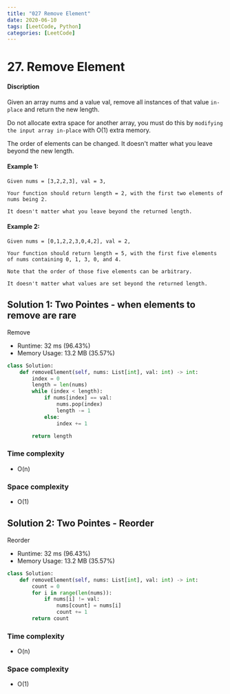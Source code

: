 ```yaml
---
title: "027 Remove Element"
date: 2020-06-10
tags: [LeetCode, Python]
categories: [LeetCode]
---
```


# 27. Remove Element 

#### Discription

Given an array nums and a value val, remove all instances of that value `in-place` and return the new length.

Do not allocate extra space for another array, you must do this by `modifying the input array in-place` with O(1) extra memory.

The order of elements can be changed. It doesn't matter what you leave beyond the new length.

#### Example 1:

```
Given nums = [3,2,2,3], val = 3,

Your function should return length = 2, with the first two elements of nums being 2.

It doesn't matter what you leave beyond the returned length.
```

#### Example 2:

```
Given nums = [0,1,2,2,3,0,4,2], val = 2,

Your function should return length = 5, with the first five elements of nums containing 0, 1, 3, 0, and 4.

Note that the order of those five elements can be arbitrary.

It doesn't matter what values are set beyond the returned length.

```

## Solution 1: Two Pointes - when elements to remove are rare

Remove 

- Runtime: 32 ms (96.43%)
- Memory Usage: 13.2 MB (35.57%)

```python
class Solution:
    def removeElement(self, nums: List[int], val: int) -> int:
        index = 0
        length = len(nums)
        while (index < length):
            if nums[index] == val:
                nums.pop(index)
                length -= 1
            else:
                index += 1

        return length
```

### Time complexity

- O(n)

### Space complexity

- O(1)


## Solution 2: Two Pointes - Reorder

Reorder

- Runtime: 32 ms (96.43%)
- Memory Usage: 13.2 MB (35.57%)

```python
class Solution:
    def removeElement(self, nums: List[int], val: int) -> int:        
        count = 0
        for i in range(len(nums)):
            if nums[i] != val:
                nums[count] = nums[i]
                count += 1
        return count
```

### Time complexity

- O(n)

### Space complexity

- O(1)

